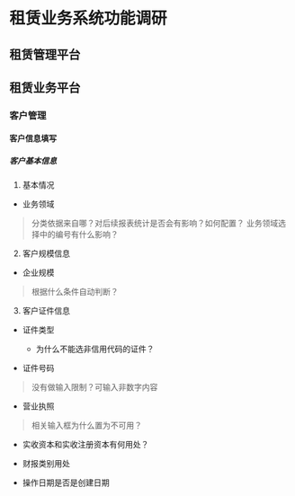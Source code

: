   # 租赁业务系统功能调研
  
  ## 租赁管理平台
  
  
  ## 租赁业务平台
  
  ### 客户管理
  #### 客户信息填写
  ##### 客户基本信息
  1. 基本情况
  - 业务领域
  > 分类依据来自哪？对后续报表统计是否会有影响？如何配置？
  > 业务领域选择中的编号有什么影响？
  
  2. 客户规模信息
  - 企业规模
  > 根据什么条件自动判断？
  
  3. 客户证件信息
  - 证件类型
    - 为什么不能选非信用代码的证件？
  
  - 证件号码
  > 没有做输入限制？可输入非数字内容
  
  - 营业执照
  > 相关输入框为什么置为不可用？
  
  - 实收资本和实收注册资本有何用处？
  
  - 财报类别用处
  
  - 操作日期是否是创建日期
  